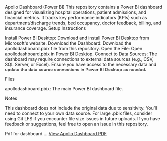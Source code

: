 Apollo Dashboard (Power BI)
This repository contains a Power BI dashboard designed for visualizing hospital operations, patient admissions, and financial metrics. It tracks key performance indicators (KPIs) such as department/discharge trends, bed occupancy, doctor feedback, billing, and insurance coverage.
Setup Instructions

Install Power BI Desktop: Download and install Power BI Desktop from Microsoft's website.
Download the Dashboard: Download the apollodashboard.pbix file from this repository.
Open the File: Open apollodashboard.pbix in Power BI Desktop.
Connect to Data Sources: The dashboard may require connections to external data sources (e.g., CSV, SQL Server, or Excel). Ensure you have access to the necessary data and update the data source connections in Power BI Desktop as needed.

Files

apollodashboard.pbix: The main Power BI dashboard file.

Notes

This dashboard does not include the original data due to sensitivity. You’ll need to connect to your own data source.
For large .pbix files, consider using Git LFS if you encounter file size issues in future uploads.
If you have feedback or suggestions, feel free to open an issue in this repository.

Pdf for dashboard....
[View Apollo Dashboard PDF]([https://github.com/pooja2693/powerbi-sales-dashboard/blob/main/ApolloDashboard.pdf](https://github.com/pooja2693/powerbi-sales-dashboard/blob/main/apollodashboard.pdf))

